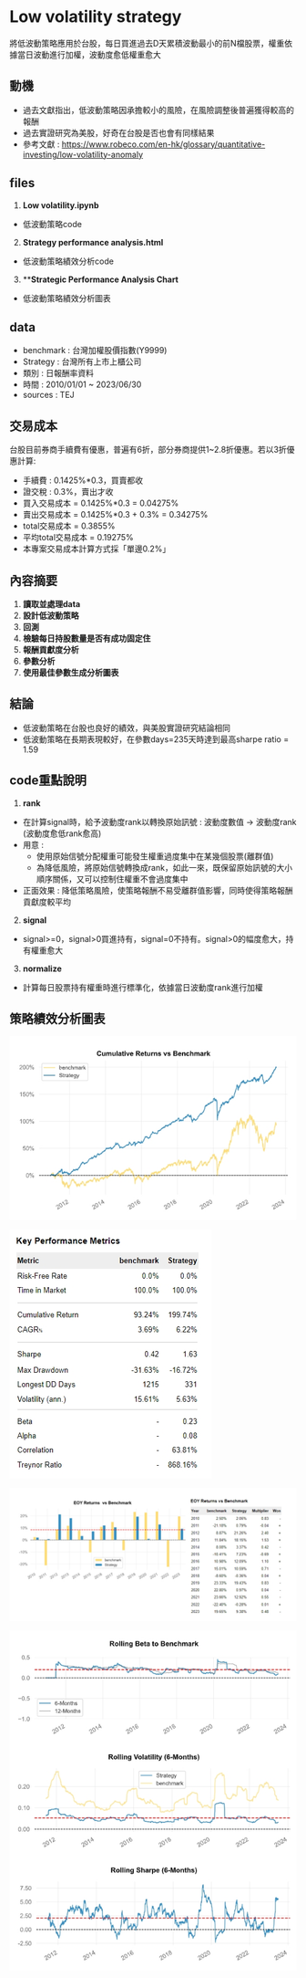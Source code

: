 # Low volatility strategy
將低波動策略應用於台股，每日買進過去D天累積波動最小的前N檔股票，權重依據當日波動進行加權，波動度愈低權重愈大

## 動機 
- 過去文獻指出，低波動策略因承擔較小的風險，在風險調整後普遍獲得較高的報酬
- 過去實證研究為美股，好奇在台股是否也會有同樣結果
- 參考文獻 : https://www.robeco.com/en-hk/glossary/quantitative-investing/low-volatility-anomaly

## files
1. **Low volatility.ipynb**
- 低波動策略code
2. **Strategy performance analysis.html**
- 低波動策略績效分析code
3. ****Strategic Performance Analysis Chart**
- 低波動策略績效分析圖表

## data
- benchmark : 台灣加權股價指數(Y9999)
- Strategy : 台灣所有上市上櫃公司
- 類別 : 日報酬率資料
- 時間 : 2010/01/01 ~ 2023/06/30
- sources : TEJ

## 交易成本
台股目前券商手續費有優惠，普遍有6折，部分券商提供1~2.8折優惠。若以3折優惠計算:
- 手續費 : 0.1425%*0.3，買賣都收
- 證交稅 : 0.3%，賣出才收
- 買入交易成本 = 0.1425%*0.3 = 0.04275%
- 賣出交易成本 = 0.1425%*0.3 + 0.3% = 0.34275%
- total交易成本 = 0.3855%
- 平均total交易成本 = 0.19275%
- 本專案交易成本計算方式採「單邊0.2%」

## 內容摘要
1. **讀取並處理data**
2. **設計低波動策略**
3. **回測**
4. **檢驗每日持股數量是否有成功固定住**
5. **報酬貢獻度分析**
6. **參數分析**
7. **使用最佳參數生成分析圖表**

## 結論
- 低波動策略在台股也良好的績效，與美股實證研究結論相同
- 低波動策略在長期表現較好，在參數days=235天時達到最高sharpe ratio = 1.59
  
## code重點說明
1. **rank**
- 在計算signal時，給予波動度rank以轉換原始訊號 : 波動度數值 -> 波動度rank (波動度愈低rank愈高)
- 用意 :
    - 使用原始信號分配權重可能發生權重過度集中在某幾個股票(離群值)
    - 為降低風險，將原始信號轉換成rank，如此一來，既保留原始訊號的大小順序關係，又可以控制住權重不會過度集中
- 正面效果 : 降低策略風險，使策略報酬不易受離群值影響，同時使得策略報酬貢獻度較平均
2. **signal**
- signal>=0，signal>0買進持有，signal=0不持有。signal>0的幅度愈大，持有權重愈大
3. **normalize**
- 計算每日股票持有權重時進行標準化，依據當日波動度rank進行加權
  
## 策略績效分析圖表
![示例圖片](https://github.com/RPing16/Low-volatility-strategy/blob/main/Strategic%20Performance%20Analysis%20Chart/cum%20ret%20line%20chart.jpg)

![示例圖片](https://github.com/RPing16/Low-volatility-strategy/blob/main/Strategic%20Performance%20Analysis%20Chart/key%20performance%20table.jpg)

![示例圖片](https://github.com/RPing16/Low-volatility-strategy/blob/main/Strategic%20Performance%20Analysis%20Chart/EOY%20Returns%20vs%20Benchmark.jpg)

![示例圖片](https://github.com/RPing16/Low-volatility-strategy/blob/main/Strategic%20Performance%20Analysis%20Chart/rolling%20index.jpg)
